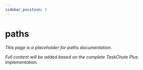```yaml
---
sidebar_position: 5
---
```


# paths

*This page is a placeholder for paths documentation.*

*Full content will be added based on the complete TaskChute Plus implementation.*
